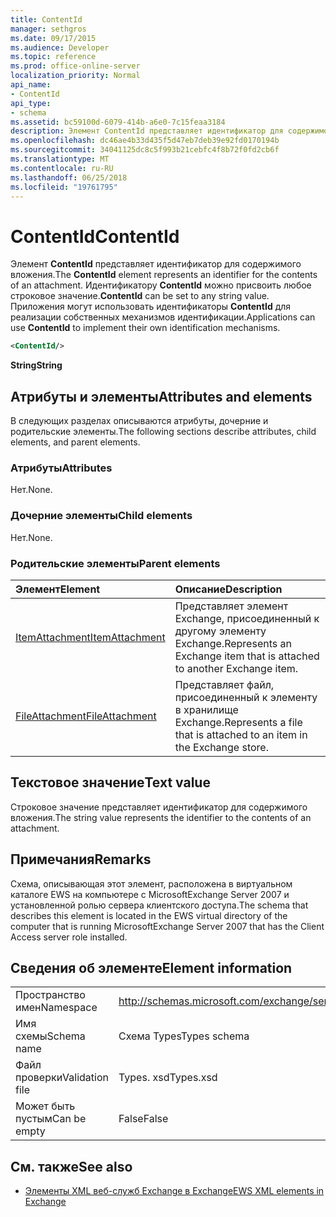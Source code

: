 ```yaml
---
title: ContentId
manager: sethgros
ms.date: 09/17/2015
ms.audience: Developer
ms.topic: reference
ms.prod: office-online-server
localization_priority: Normal
api_name:
- ContentId
api_type:
- schema
ms.assetid: bc59100d-6079-414b-a6e0-7c15feaa3184
description: Элемент ContentId представляет идентификатор для содержимого вложения. Идентификатору ContentId можно присвоить любое строковое значение. Приложения могут использовать идентификаторы ContentId для реализации собственных механизмов идентификации.
ms.openlocfilehash: dc46ae4b33d435f5d47eb7deb39e92fd0170194b
ms.sourcegitcommit: 34041125dc8c5f993b21cebfc4f8b72f0fd2cb6f
ms.translationtype: MT
ms.contentlocale: ru-RU
ms.lasthandoff: 06/25/2018
ms.locfileid: "19761795"
---
```

# <a name="contentid"></a><span data-ttu-id="fc527-105">ContentId</span><span class="sxs-lookup"><span data-stu-id="fc527-105">ContentId</span></span>

<span data-ttu-id="fc527-106">Элемент **ContentId** представляет идентификатор для содержимого вложения.</span><span class="sxs-lookup"><span data-stu-id="fc527-106">The **ContentId** element represents an identifier for the contents of an attachment.</span></span> <span data-ttu-id="fc527-107">Идентификатору **ContentId** можно присвоить любое строковое значение.</span><span class="sxs-lookup"><span data-stu-id="fc527-107">**ContentId** can be set to any string value.</span></span> <span data-ttu-id="fc527-108">Приложения могут использовать идентификаторы **ContentId** для реализации собственных механизмов идентификации.</span><span class="sxs-lookup"><span data-stu-id="fc527-108">Applications can use **ContentId** to implement their own identification mechanisms.</span></span> 
  
```xml
<ContentId/>
```

 <span data-ttu-id="fc527-109">**String**</span><span class="sxs-lookup"><span data-stu-id="fc527-109">**String**</span></span>
## <a name="attributes-and-elements"></a><span data-ttu-id="fc527-110">Атрибуты и элементы</span><span class="sxs-lookup"><span data-stu-id="fc527-110">Attributes and elements</span></span>

<span data-ttu-id="fc527-111">В следующих разделах описываются атрибуты, дочерние и родительские элементы.</span><span class="sxs-lookup"><span data-stu-id="fc527-111">The following sections describe attributes, child elements, and parent elements.</span></span>
  
### <a name="attributes"></a><span data-ttu-id="fc527-112">Атрибуты</span><span class="sxs-lookup"><span data-stu-id="fc527-112">Attributes</span></span>

<span data-ttu-id="fc527-113">Нет.</span><span class="sxs-lookup"><span data-stu-id="fc527-113">None.</span></span>
  
### <a name="child-elements"></a><span data-ttu-id="fc527-114">Дочерние элементы</span><span class="sxs-lookup"><span data-stu-id="fc527-114">Child elements</span></span>

<span data-ttu-id="fc527-115">Нет.</span><span class="sxs-lookup"><span data-stu-id="fc527-115">None.</span></span>
  
### <a name="parent-elements"></a><span data-ttu-id="fc527-116">Родительские элементы</span><span class="sxs-lookup"><span data-stu-id="fc527-116">Parent elements</span></span>

|<span data-ttu-id="fc527-117">**Элемент**</span><span class="sxs-lookup"><span data-stu-id="fc527-117">**Element**</span></span>|<span data-ttu-id="fc527-118">**Описание**</span><span class="sxs-lookup"><span data-stu-id="fc527-118">**Description**</span></span>|
|:-----|:-----|
|[<span data-ttu-id="fc527-119">ItemAttachment</span><span class="sxs-lookup"><span data-stu-id="fc527-119">ItemAttachment</span></span>](itemattachment.md) <br/> |<span data-ttu-id="fc527-120">Представляет элемент Exchange, присоединенный к другому элементу Exchange.</span><span class="sxs-lookup"><span data-stu-id="fc527-120">Represents an Exchange item that is attached to another Exchange item.</span></span>  <br/> |
|[<span data-ttu-id="fc527-121">FileAttachment</span><span class="sxs-lookup"><span data-stu-id="fc527-121">FileAttachment</span></span>](fileattachment.md) <br/> |<span data-ttu-id="fc527-122">Представляет файл, присоединенный к элементу в хранилище Exchange.</span><span class="sxs-lookup"><span data-stu-id="fc527-122">Represents a file that is attached to an item in the Exchange store.</span></span>  <br/> |
   
## <a name="text-value"></a><span data-ttu-id="fc527-123">Текстовое значение</span><span class="sxs-lookup"><span data-stu-id="fc527-123">Text value</span></span>

<span data-ttu-id="fc527-124">Строковое значение представляет идентификатор для содержимого вложения.</span><span class="sxs-lookup"><span data-stu-id="fc527-124">The string value represents the identifier to the contents of an attachment.</span></span>
  
## <a name="remarks"></a><span data-ttu-id="fc527-125">Примечания</span><span class="sxs-lookup"><span data-stu-id="fc527-125">Remarks</span></span>

<span data-ttu-id="fc527-126">Схема, описывающая этот элемент, расположена в виртуальном каталоге EWS на компьютере с MicrosoftExchange Server 2007 и установленной ролью сервера клиентского доступа.</span><span class="sxs-lookup"><span data-stu-id="fc527-126">The schema that describes this element is located in the EWS virtual directory of the computer that is running MicrosoftExchange Server 2007 that has the Client Access server role installed.</span></span>
  
## <a name="element-information"></a><span data-ttu-id="fc527-127">Сведения об элементе</span><span class="sxs-lookup"><span data-stu-id="fc527-127">Element information</span></span>

|||
|:-----|:-----|
|<span data-ttu-id="fc527-128">Пространство имен</span><span class="sxs-lookup"><span data-stu-id="fc527-128">Namespace</span></span>  <br/> |http://schemas.microsoft.com/exchange/services/2006/types  <br/> |
|<span data-ttu-id="fc527-129">Имя схемы</span><span class="sxs-lookup"><span data-stu-id="fc527-129">Schema name</span></span>  <br/> |<span data-ttu-id="fc527-130">Схема Types</span><span class="sxs-lookup"><span data-stu-id="fc527-130">Types schema</span></span>  <br/> |
|<span data-ttu-id="fc527-131">Файл проверки</span><span class="sxs-lookup"><span data-stu-id="fc527-131">Validation file</span></span>  <br/> |<span data-ttu-id="fc527-132">Types. xsd</span><span class="sxs-lookup"><span data-stu-id="fc527-132">Types.xsd</span></span>  <br/> |
|<span data-ttu-id="fc527-133">Может быть пустым</span><span class="sxs-lookup"><span data-stu-id="fc527-133">Can be empty</span></span>  <br/> |<span data-ttu-id="fc527-134">False</span><span class="sxs-lookup"><span data-stu-id="fc527-134">False</span></span>  <br/> |
   
## <a name="see-also"></a><span data-ttu-id="fc527-135">См. также</span><span class="sxs-lookup"><span data-stu-id="fc527-135">See also</span></span>



- [<span data-ttu-id="fc527-136">Элементы XML веб-служб Exchange в Exchange</span><span class="sxs-lookup"><span data-stu-id="fc527-136">EWS XML elements in Exchange</span></span>](ews-xml-elements-in-exchange.md)


